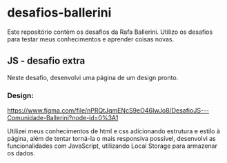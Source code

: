 # desafios-ballerini

Este repositório contém os desafios da Rafa Ballerini.
Utilizo os desafios para testar meus conhecimentos e aprender coisas novas.

## JS - desafio extra
Neste desafio, desenvolvi uma página de um design pronto.

### Design:
https://www.figma.com/file/nPRQtJqmENcS9eO46IwJo8/DesafioJS---Comunidade-Ballerini?node-id=0%3A1

Utilizei meus conhecimentos de html e css adicionando estrutura e estilo à página, além de tentar torná-la o mais responsiva possível, desenvolvi as funcionalidades com JavaScript, utilizando Local Storage para armazenar os dados.
